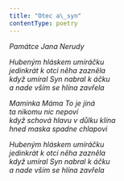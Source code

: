 ```yaml
---
title: "Otec a\_syn"
contentType: poetry
---
```


<section>

_Památce Jana Nerudy_

_Hubeným hláskem umíráčku  
jedinkrát k otci něha zazněla  
když umíral Syn nabral k áčku  
a nade vším se hlína zavřela_

</section>

<section>

_Maminka Máma To je jiná  
ta nikomu nic nepoví  
když schová hlavu v důlku klína  
hned maska spadne chlapovi_

</section>

<section>

_Hubeným hláskem umíráčku  
jedinkrát k otci něha zazněla  
když umíral Syn nabral k áčku  
a nade vším se hlína zavřela_

</section>
